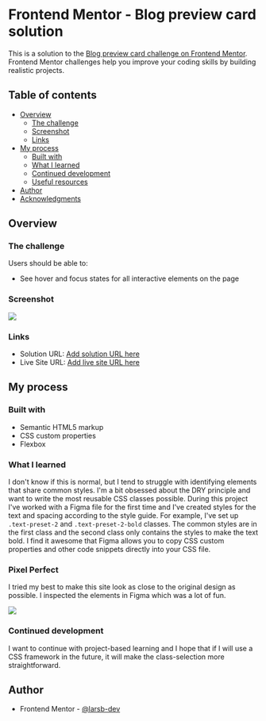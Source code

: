 # Frontend Mentor - Blog preview card solution

This is a solution to the [Blog preview card challenge on Frontend Mentor](https://www.frontendmentor.io/challenges/blog-preview-card-ckPaj01IcS). Frontend Mentor challenges help you improve your coding skills by building realistic projects. 

## Table of contents

- [Overview](#overview)
  - [The challenge](#the-challenge)
  - [Screenshot](#screenshot)
  - [Links](#links)
- [My process](#my-process)
  - [Built with](#built-with)
  - [What I learned](#what-i-learned)
  - [Continued development](#continued-development)
  - [Useful resources](#useful-resources)
- [Author](#author)
- [Acknowledgments](#acknowledgments)

## Overview

### The challenge

Users should be able to:

- See hover and focus states for all interactive elements on the page

### Screenshot

![](./images/screenshot.png)

### Links

- Solution URL: [Add solution URL here](https://your-solution-url.com)
- Live Site URL: [Add live site URL here](https://your-live-site-url.com)

## My process

### Built with

- Semantic HTML5 markup
- CSS custom properties
- Flexbox

### What I learned

I don't know if this is normal, but I tend to struggle with identifying elements that share common styles. I'm a bit obsessed about the DRY principle and want to write the most reusable CSS classes possible. During this project I've worked with a Figma file for the first time and I've created styles for the text and spacing according to the style guide. For example, I've set up `.text-preset-2` and `.text-preset-2-bold` classes. The common styles are in the first class and the second class only contains the styles to make the text bold. I find it awesome that Figma allows you to copy CSS custom properties and other code snippets directly into your CSS file.

### Pixel Perfect

I tried my best to make this site look as close to the original design as possible. I inspected the elements in Figma which was a lot of fun.

![](./images/pixel-perfect-card.png)

### Continued development

I want to continue with project-based learning and I hope that if I will use a CSS framework in the future, it will make the class-selection more straightforward.

## Author

- Frontend Mentor - [@larsb-dev](https://www.frontendmentor.io/profile/larsb-dev)